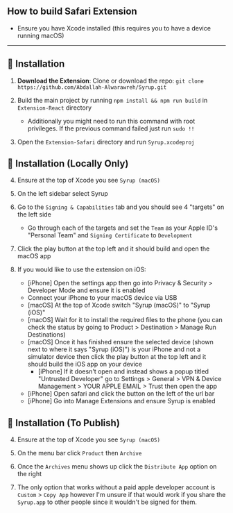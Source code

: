 ## How to build Safari Extension

-   Ensure you have Xcode installed (this requires you to have a device running macOS)

---

## 🚀 Installation

1. **Download the Extension**:
   Clone or download the repo: `git clone https://github.com/Abdallah-Alwarawreh/Syrup.git`

2. Build the main project by running `npm install && npm run build` in `Extension-React` directory
    
    - Additionally you might need to run this command with root privileges. If the previous command failed just run `sudo !!`

3. Open the `Extension-Safari` directory and run `Syrup.xcodeproj`

## 🚀 Installation (Locally Only)

4. Ensure at the top of Xcode you see `Syrup (macOS)`

5. On the left sidebar select Syrup

6. Go to the `Signing & Capabilities` tab and you should see 4 "targets" on the left side

    - Go through each of the targets and set the `Team` as your Apple ID's "Personal Team" and `Signing Certificate` to `Development`

7. Click the play button at the top left and it should build and open the macOS app

8. If you would like to use the extension on iOS:
    - [iPhone] Open the settings app then go into Privacy & Security > Developer Mode and ensure it is enabled
    - Connect your iPhone to your macOS device via USB
    - [macOS] At the top of Xcode switch "Syrup (macOS)" to "Syrup (iOS)"
    - [macOS] Wait for it to install the required files to the phone (you can check the status by going to Product > Destination > Manage Run Destinations)
    - [macOS] Once it has finished ensure the selected device (shown next to where it says "Syrup (iOS)") is your iPhone and not a simulator device then click the play button at the top left and it should build the iOS app on your device
        - [iPhone] If it doesn't open and instead shows a popup titled "Untrusted Developer" go to Settings > General > VPN & Device Management > YOUR APPLE EMAIL > Trust then open the app
    - [iPhone] Open safari and click the button on the left of the url bar
    - [iPhone] Go into Manage Extensions and ensure Syrup is enabled

## 🚀 Installation (To Publish)

4. Ensure at the top of Xcode you see `Syrup (macOS)`

5. On the menu bar click `Product` then `Archive`

6. Once the `Archives` menu shows up click the `Distribute App` option on the right

7. The only option that works without a paid apple developer account is `Custom` > `Copy App` however I'm unsure if that would work if you share the `Syrup.app` to other people since it wouldn't be signed for them.

